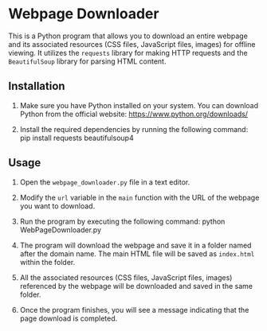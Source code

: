 # Webpage Downloader

This is a Python program that allows you to download an entire webpage and its associated resources (CSS files, JavaScript files, images) for offline viewing. It utilizes the `requests` library for making HTTP requests and the `BeautifulSoup` library for parsing HTML content.

## Installation

1. Make sure you have Python installed on your system. You can download Python from the official website: https://www.python.org/downloads/

2. Install the required dependencies by running the following command:
pip install requests beautifulsoup4



## Usage

1. Open the `webpage_downloader.py` file in a text editor.

2. Modify the `url` variable in the `main` function with the URL of the webpage you want to download.

3. Run the program by executing the following command: python WebPageDownloader.py

4. The program will download the webpage and save it in a folder named after the domain name. The main HTML file will be saved as `index.html` within the folder.

5. All the associated resources (CSS files, JavaScript files, images) referenced by the webpage will be downloaded and saved in the same folder.

6. Once the program finishes, you will see a message indicating that the page download is completed.





